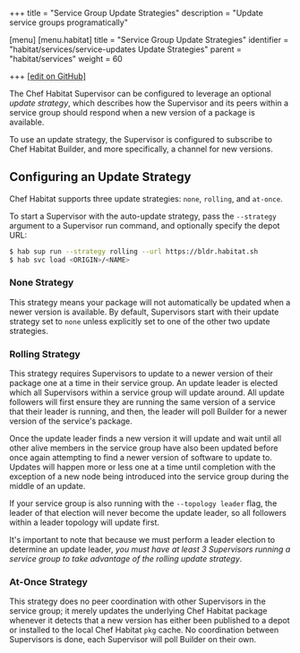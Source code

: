 +++
title = "Service Group Update Strategies"
description = "Update service groups programatically"

[menu]
  [menu.habitat]
    title = "Service Group Update Strategies"
    identifier = "habitat/services/service-updates Update Strategies"
    parent = "habitat/services"
    weight = 60

+++
[\[edit on GitHub\]](https://github.com/habitat-sh/habitat/blob/master/components/docs-chef-io/content/habitat/service-updates.md)

The Chef Habitat Supervisor can be configured to leverage an optional _update strategy_, which describes how the Supervisor and its peers within a service group should respond when a new version of a package is available.

To use an update strategy, the Supervisor is configured to subscribe to Chef Habitat Builder, and more specifically, a channel for new versions.

## Configuring an Update Strategy

Chef Habitat supports three update strategies: `none`, `rolling`, and `at-once`.

To start a Supervisor with the auto-update strategy, pass the `--strategy` argument to a Supervisor run command, and optionally specify the depot URL:

```bash
$ hab sup run --strategy rolling --url https://bldr.habitat.sh
$ hab svc load <ORIGIN>/<NAME>
```

### None Strategy

This strategy means your package will not automatically be updated when a newer version is available. By default, Supervisors start with their update strategy set to `none` unless explicitly set to one of the other two update strategies.

### Rolling Strategy

This strategy requires Supervisors to update to a newer version of their package one at a time in their service group. An update leader is elected which all Supervisors within a service group will update around. All update followers will first ensure they are running the same version of a service that their leader is running, and then, the leader will poll Builder for a newer version of the service's package.

Once the update leader finds a new version it will update and wait until all other alive members in the service group have also been updated before once again attempting to find a newer version of software to update to. Updates will happen more or less one at a time until completion with the exception of a new node being introduced into the service group during the middle of an update.

If your service group is also running with the `--topology leader` flag, the leader of that election will never become the update leader, so all followers within a leader topology will update first.

It's important to note that because we must perform a leader election to determine an update leader, *you must have at least 3 Supervisors running a service group to take advantage of the rolling update strategy*.

### At-Once Strategy

This strategy does no peer coordination with other Supervisors in the service group; it merely updates the underlying Chef Habitat package whenever it detects that a new version has either been published to a depot or installed to the local Chef Habitat `pkg` cache. No coordination between Supervisors is done, each Supervisor will poll Builder on their own.
